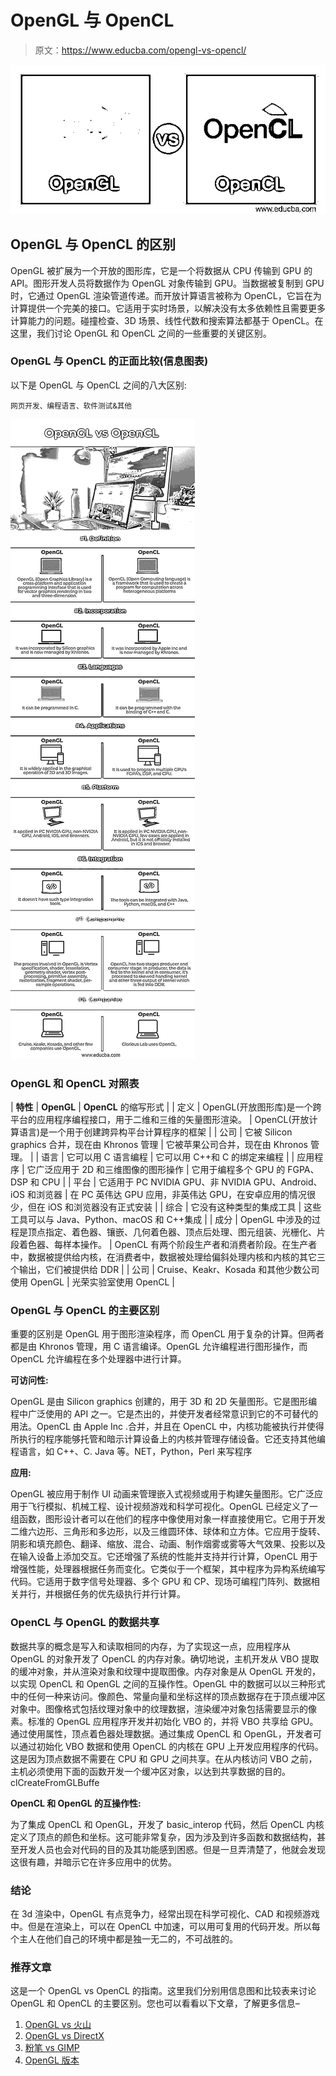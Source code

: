 # OpenGL 与 OpenCL

> 原文：<https://www.educba.com/opengl-vs-opencl/>

![OpenGL vs OpenCL](img/50e924a07c9e321630a8cbd4e1b0cde4.png)



## OpenGL 与 OpenCL 的区别

OpenGL 被扩展为一个开放的图形库，它是一个将数据从 CPU 传输到 GPU 的 API。图形开发人员将数据作为 OpenGL 对象传输到 GPU。当数据被复制到 GPU 时，它通过 OpenGL 渲染管道传递。而开放计算语言被称为 OpenCL，它旨在为计算提供一个完美的接口。它适用于实时场景，以解决没有太多依赖性且需要更多计算能力的问题。碰撞检查、3D 场景、线性代数和搜索算法都基于 OpenCL。在这里，我们讨论 OpenGL 和 OpenCL 之间的一些重要的关键区别。

### OpenGL 与 OpenCL 的正面比较(信息图表)

以下是 OpenGL 与 OpenCL 之间的八大区别:

<small>网页开发、编程语言、软件测试&其他</small>

![OpenGL-vs-OpenCL-info](img/5385e8636fbc2a7b3fa079dd225c0942.png)



### OpenGL 和 OpenCL 对照表

| **特性** | **OpenGL** | **OpenCL** 的缩写形式 |
| 定义 | OpenGL(开放图形库)是一个跨平台的应用程序编程接口，用于二维和三维的矢量图形渲染。 | OpenCL(开放计算语言)是一个用于创建跨异构平台计算程序的框架 |
| 公司 | 它被 Silicon graphics 合并，现在由 Khronos 管理 | 它被苹果公司合并，现在由 Khronos 管理。 |
| 语言 | 它可以用 C 语言编程 | 它可以用 C++和 C 的绑定来编程 |
| 应用程序 | 它广泛应用于 2D 和三维图像的图形操作 | 它用于编程多个 GPU 的 FGPA、DSP 和 CPU |
| 平台 | 它适用于 PC NVIDIA GPU、非 NVIDIA GPU、Android、iOS 和浏览器 | 在 PC 英伟达 GPU 应用，非英伟达 GPU，在安卓应用的情况很少，但在 iOS 和浏览器没有正式安装 |
| 综合 | 它没有这种类型的集成工具 | 这些工具可以与 Java、Python、macOS 和 C++集成 |
| 成分 | OpenGL 中涉及的过程是顶点指定、着色器、镶嵌、几何着色器、顶点后处理、图元组装、光栅化、片段着色器、每样本操作。 | OpenCL 有两个阶段生产者和消费者阶段。在生产者中，数据被提供给内核，在消费者中，数据被处理给偏斜处理内核和内核的其它三个输出，它们被提供给 DDR |
| 公司 | Cruise、Keakr、Kosada 和其他少数公司使用 OpenGL | 光荣实验室使用 OpenCL |

### OpenGL 与 OpenCL 的主要区别

重要的区别是 OpenGL 用于图形渲染程序，而 OpenCL 用于复杂的计算。但两者都是由 Khronos 管理，用 C 语言编译。OpenGL 允许编程进行图形操作，而 OpenCL 允许编程在多个处理器中进行计算。

**可访问性:**

OpenGL 是由 Silicon graphics 创建的，用于 3D 和 2D 矢量图形。它是图形编程中广泛使用的 API 之一。它是杰出的，并使开发者经常意识到它的不可替代的用法。OpenCL 由 Apple Inc .合并，并且在 OpenCL 中，内核功能被执行并使得所执行的程序能够托管和暗示计算设备上的内核并管理存储设备。它还支持其他编程语言，如 C++、C. Java 等。NET，Python，Perl 来写程序

**应用:**

OpenGL 被应用于制作 UI 动画来管理嵌入式视频或用于构建矢量图形。它广泛应用于飞行模拟、机械工程、设计视频游戏和科学可视化。OpenGL 已经定义了一组函数，图形设计者可以在他们的程序中像使用对象一样直接使用它。它用于开发二维六边形、三角形和多边形，以及三维圆环体、球体和立方体。它应用于旋转、阴影和填充颜色、翻译、缩放、混合、动画、制作烟雾或雾等大气效果、投影以及在输入设备上添加交互。它还增强了系统的性能并支持并行计算，OpenCL 用于增强性能，处理器根据任务而变化。它类似于一个框架，其中程序为异构系统编写代码。它适用于数字信号处理器、多个 GPU 和 CP、现场可编程门阵列、数据相关并行，并根据任务的优先级执行并行计算。

### OpenCL 与 OpenGL 的数据共享

数据共享的概念是写入和读取相同的内存，为了实现这一点，应用程序从 OpenGL 的对象开发了 OpenCL 的内存对象。确切地说，主机开发从 VBO 提取的缓冲对象，并从渲染对象和纹理中提取图像。内存对象是从 OpenGL 开发的，以实现 OpenCL 和 OpenGL 之间的互操作性。OpenGL 中的数据可以以三种形式中的任何一种来访问。像颜色、常量向量和坐标这样的顶点数据存在于顶点缓冲区对象中。图像格式包括纹理对象中的纹理数据，渲染缓冲对象包括需要显示的像素。标准的 OpenGL 应用程序开发并初始化 VBO 的，并将 VBO 共享给 GPU。通过使用属性，顶点着色器处理数据。通过集成 OpenCL 和 OpenGL，开发者可以通过初始化 VBO 数据和使用 OpenCL 的内核在 GPU 上开发应用程序的代码。这是因为顶点数据不需要在 CPU 和 GPU 之间共享。在从内核访问 VBO 之前，主机必须使用下面的函数开发一个缓冲区对象，以达到共享数据的目的。clCreateFromGLBuffe

**OpenCL 和 OpenGL 的互操作性:**

为了集成 OpenCL 和 OpenGL，开发了 basic_interop 代码，然后 OpenCL 内核定义了顶点的颜色和坐标。这可能非常复杂，因为涉及到许多函数和数据结构，甚至开发人员也会对代码的目的及其功能感到困惑。但是一旦弄清楚了，他就会发现这很有趣，并暗示它在许多应用中的优势。

### 结论

在 3d 渲染中，OpenGL 有点竞争力，经常出现在科学可视化、CAD 和视频游戏中。但是在渲染上，可以在 OpenCL 中加速，可以用可复用的代码开发。所以每个主人在他们自己的环境中都是独一无二的，不可战胜的。

### 推荐文章

这是一个 OpenGL vs OpenCL 的指南。这里我们分别用信息图和比较表来讨论 OpenGL 和 OpenCL 的主要区别。您也可以看看以下文章，了解更多信息–

1.  [OpenGL vs 火山](https://www.educba.com/opengl-vs-vulkan/)
2.  [OpenGL vs DirectX](https://www.educba.com/opengl-vs-directx/)
3.  [粉笔 vs GIMP](https://www.educba.com/krita-vs-gimp/)
4.  [OpenGL 版本](https://www.educba.com/opengl-versions/)





